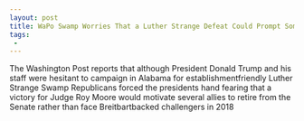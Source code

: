 ```yaml
---
layout: post
title: WaPo Swamp Worries That a Luther Strange Defeat Could Prompt Some GOP Senators to Retire
tags:
 -
---
```

The Washington Post reports that although President Donald Trump and his staff were hesitant to campaign in Alabama for establishmentfriendly Luther Strange Swamp Republicans forced the presidents hand  fearing that a victory for Judge Roy Moore would motivate several allies to retire from the Senate rather than face Breitbartbacked challengers in 2018
